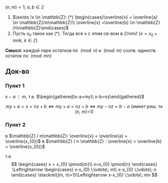 $(n, m)=1;\ a, b \in \mathbb{Z}$

1. $\exists !x \in \mathbb{Z}: (*) \begin{cases}\overline{x} = \overline{a} \in \mathbb{Z}/m\mathbb{Z}\\ \overline{x} =\overline{b} \in \mathbb{Z} /n\mathbb{Z}\end{cases}$
2. Пусть $x_{0}$ такое как (\*). Тогда все $x$ с этим св-вом в $\mathbb{Z} /nm\mathbb{Z}$ ($x=x_{0}+mnk,\ k \in \mathbb{Z}$)

**Смысл**: каждой паре остатков по $\pmod{n}$ и $\pmod{m}$ соотв. единств. остаток по $\pmod{mn}$
## Док-во
### Пункт 1

$x-a\;\vdots\; m$, т.е. $\begin{gathered}x-a=my\\ x-b=nz\end{gathered}$

$$
my+a=x=nz+b \Leftrightarrow my+a=nz+b \Leftrightarrow my-nz=b-a \text{ (имеет реш. тк (n, m)=1)}
$$
### Пункт 2

в $\mathbb{Z} / m\mathbb{Z}: \overline{x} = \overline{a} = \overline{x_{0}}$
в $\mathbb{Z} / n \mathbb{Z} : \overline{x} = \overline{b} = \overline{x_{0}}$

т.е. 
$$
\begin{cases}
x = x_{0} \pmod{m}\\
x=x_{0} \pmod{n}
\end{cases} \Leftrightarrow \begin{cases}
x-x_{0} \;\vdots\; m\\
x-x_{0} \;\vdots\; n
\end{cases} \stackrel{(m, n)=1}\Leftrightarrow x-x_{0} \;\vdots\; mn
$$
